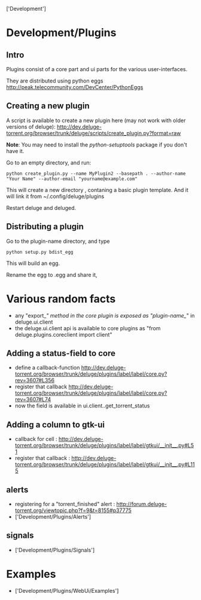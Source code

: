 ['Development']

# Development/Plugins



## Intro
Plugins consist of a core part and ui parts for the various user-interfaces.

They are distributed using python eggs http://peak.telecommunity.com/DevCenter/PythonEggs

## Creating a new plugin
A script is available to create a new plugin here (may not work with older versions of deluge): http://dev.deluge-torrent.org/browser/trunk/deluge/scripts/create_plugin.py?format=raw

**Note**: You may need to install the *python-setuptools* package if you don't have it.

Go to an empty directory, and run:

```
python create_plugin.py --name MyPlugin2 --basepath . --author-name "Your Name" --author-email "yourname@example.com"
```

This will create a new directory <plugin-name> , contaning a basic plugin template.
And it will link it from ~/.config/deluge/plugins

Restart deluge and deluged.

## Distributing a plugin
Go to the plugin-name directory, and type

`python setup.py bdist_egg`

This will build an egg.

Rename the egg to <plugin-name>.egg and share it,

# Various random facts
* any "export_*" method in the core plugin is exposed as "plugin-name_*" in deluge.ui.client
* the deluge.ui.client api is available to core plugins as "from deluge.plugins.coreclient import client"

## Adding a status-field to core
* define a callback-function http://dev.deluge-torrent.org/browser/trunk/deluge/plugins/label/label/core.py?rev=3607#L356
* register that callback http://dev.deluge-torrent.org/browser/trunk/deluge/plugins/label/label/core.py?rev=3607#L74
* now the field is available in ui.client..get_torrent_status

## Adding a column to gtk-ui
* callback for cell : http://dev.deluge-torrent.org/browser/trunk/deluge/plugins/label/label/gtkui/__init__.py#L51
* register that callback  :  http://dev.deluge-torrent.org/browser/trunk/deluge/plugins/label/label/gtkui/__init__.py#L115

## alerts
* registering for a "torrent_finished" alert : http://forum.deluge-torrent.org/viewtopic.php?f=9&t=8155#p37775
* ['Development/Plugins/Alerts']

## signals
* ['Development/Plugins/Signals']

# Examples
* ['Development/Plugins/WebUi/Examples']


